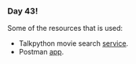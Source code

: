 ### Day 43!  

Some of the resources that is used:

* Talkpython movie search [service](http://movie_service.talkpython.fm).
* Postman [app](https://www.getpostman.com). 


